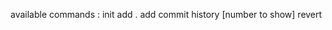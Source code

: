 available commands :
    init
    add .
    add <file or folder>
    commit 
    history [number to show]
    revert <commit id>
